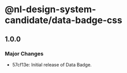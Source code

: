 # @nl-design-system-candidate/data-badge-css

## 1.0.0

### Major Changes

- 57cf13e: Initial release of Data Badge.
